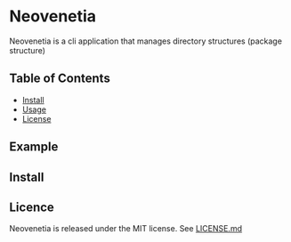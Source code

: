 # Neovenetia
Neovenetia is a cli application that manages directory structures (package structure)

## Table of Contents
- [Install](##Install)
- [Usage](##Usage)
- [License](##License)

## Example

## Install

## Licence  
Neovenetia is released under the MIT license. See [LICENSE.md](LICENSE.md)